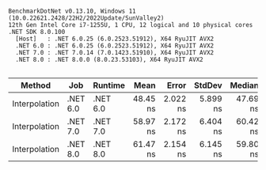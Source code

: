 ```

BenchmarkDotNet v0.13.10, Windows 11 (10.0.22621.2428/22H2/2022Update/SunValley2)
12th Gen Intel Core i7-1255U, 1 CPU, 12 logical and 10 physical cores
.NET SDK 8.0.100
  [Host]   : .NET 6.0.25 (6.0.2523.51912), X64 RyuJIT AVX2
  .NET 6.0 : .NET 6.0.25 (6.0.2523.51912), X64 RyuJIT AVX2
  .NET 7.0 : .NET 7.0.14 (7.0.1423.51910), X64 RyuJIT AVX2
  .NET 8.0 : .NET 8.0.0 (8.0.23.53103), X64 RyuJIT AVX2


```
| Method        | Job      | Runtime  | Mean     | Error    | StdDev   | Median   | Ratio        | RatioSD |
|-------------- |--------- |--------- |---------:|---------:|---------:|---------:|-------------:|--------:|
| Interpolation | .NET 6.0 | .NET 6.0 | 48.45 ns | 2.022 ns | 5.899 ns | 47.69 ns |     baseline |         |
| Interpolation | .NET 7.0 | .NET 7.0 | 58.97 ns | 2.172 ns | 6.404 ns | 60.42 ns | 1.23x slower |   0.16x |
| Interpolation | .NET 8.0 | .NET 8.0 | 61.47 ns | 2.154 ns | 6.145 ns | 59.80 ns | 1.29x slower |   0.23x |
